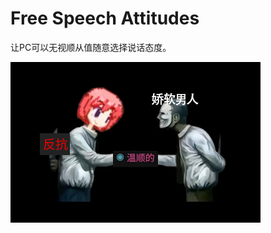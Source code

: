 # Free Speech Attitudes

让PC可以无视顺从值随意选择说话态度。

![alt text](https://github.com/zbf0/Free-Speech-Attitudes/blob/main/freespeechattitude.png)
